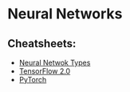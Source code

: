 # Neural Networks

## Cheatsheets:

- [Neural Netwok Types](./Neural%20Netwok%20Types.pdf)
- [TensorFlow 2.0](./tensorflow_2.0_CS.pdf)
- [PyTorch](./pytorch_CS.pdf)
